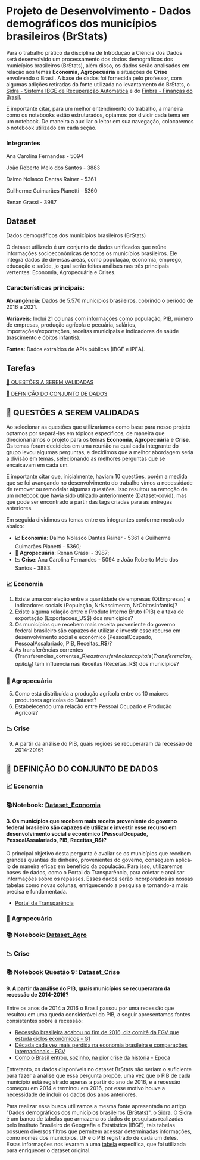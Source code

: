 # **Projeto de Desenvolvimento - Dados demográficos dos municípios brasileiros (BrStats)**

Para o trabalho prático da disciplina de Introdução à Ciência dos Dados será desenvolvido um processamento dos dados demográficos dos municípios brasileiros (BrStats), além disso, os dados serão analisados em relação aos temas **Economia**, **Agropecuária** e situações de **Crise** envolvendo o Brasil. A base de dados foi fornecida pelo professor, com algumas adições retiradas da fonte utilizada no levantamento do BrStats, o [Sidra - Sistema IBGE de Recuperação Automática](https://sidra.ibge.gov.br/pesquisa/censo-demografico/series-temporais/series-temporais/) e do [Finbra - Finanças do Brasil](https://www.google.com/url?sa=t&rct=j&q=&esrc=s&source=web&cd=&cad=rja&uact=8&ved=2ahUKEwjUifHUwNmNAxU0s5UCHXsLD1UQFnoECBkQAQ&url=https%3A%2F%2Fsiconfi.tesouro.gov.br%2Fsiconfi%2Fpages%2Fpublic%2Fconteudo%2Fconteudo.jsf%3Fid%3D20303&usg=AOvVaw1FzxDElDFlYavY0tFIKZCN&opi=89978449).

É importante citar, para um melhor entendimento do trabalho, a maneira como os notebooks estão estruturados, optamos por dividir cada tema em um notebook. De maneira a auxiliar o leitor em sua navegação, colocaremos o notebook utilizado em cada seção.


### Integrantes

Ana Carolina Fernandes - 5094

João Roberto Melo dos Santos - 3883

Dalmo Nolasco Dantas Rainer - 5361

Guilherme Guimarães Pianetti - 5360

Renan Grassi - 3987

## **Dataset**

Dados demográficos dos municípios brasileiros (BrStats)

O dataset utilizado é um conjunto de dados unificados que reúne informações socioeconômicas de todos os municípios brasileiros. Ele integra dados de diversas áreas, como população, economia, emprego, educação e saúde, jo qual serão feitas análises nas três principais vertentes: Economia, Agropecuária e Crises.

### **Características principais:**
**Abrangência:** Dados de 5.570 municípios brasileiros, cobrindo o período de 2016 a 2021.

**Variáveis:** Inclui 21 colunas com informações como população, PIB, número de empresas, produção agrícola e pecuária, salários, importações/exportações, receitas municipais e indicadores de saúde (nascimento e óbitos infantis).

**Fontes:** Dados extraídos de APIs públicas (IBGE e IPEA).

## **Tarefas**

[🔵 QUESTÕES A SEREM VALIDADAS](https://github.com/anaC-Fernandes/ProjetoDados#-questões-a-serem-validadas)

[🔴 DEFINIÇÃO DO CONJUNTO DE DADOS](https://github.com/anaC-Fernandes/ProjetoDados#-definição-do-conjunto-de-dados)

## **🔵 QUESTÕES A SEREM VALIDADAS**

Ao selecionar as questões que utilizaríamos como base para nosso projeto optamos por separá-las em tópicos específicos, de maneira que direcionariamos o projeto para os temas **Economia**, **Agropecuária** e **Crise**. Os temas foram decididos em uma reunião na qual cada integrante do grupo levou algumas perguntas, e decidimos que a melhor abordagem seria a divisão em temas, selecionando as melhores perguntas que se encaixavam em cada um. 

É importante citar que, inicialmente, haviam 10 questões, porém a medida que se foi avançando no desenvolvimento do trabalho vimos a necessidade de remover ou remodelar algumas questões. Isso resultou na remoção de um notebook que havia sido utilizado anteriormente (Dataset-covid), mas que pode ser encontrado a partir das tags criadas para as entregas anteriores.

Em seguida dividimos os temas entre os integrantes conforme mostrado abaixo:

- **📈 Economia**: Dalmo Nolasco Dantas Rainer - 5361 e Guilherme Guimarães Pianetti - 5360;
- **🌱 Agropecuária**: Renan Grassi - 3987;
- **📉 Crise**: Ana Carolina Fernandes - 5094 e João Roberto Melo dos Santos - 3883.

### **📈 Economia**
1. Existe uma correlação entre a quantidade de empresas (QtEmpresas) e indicadores sociais (População, NrNascimento, NrObitosInfantis)?
2. Existe alguma relação entre o Produto Interno Bruto (PIB) e a taxa de exportação (Exportacoes_US$) dos municípios?
3. Os municípios que recebem mais receita proveniente do governo federal brasileiro são capazes de utilizar e investir esse recurso em desenvolvimento social e econômico (PessoalOcupado, PessoalAssalariado, PIB, Receitas_R$)?
4. As transferências correntes (Transferencias_correntes_R$) e as transferências capitais (Transferencias_capital_R$) tem influencia nas Receitas (Receitas_R$) dos municípios?

### **🌱 Agropecuária**
5.  Como está distribuída a produção agrícola entre os 10 maiores produtores agricolas do Dataset?
6.  Estabelecendo uma relação entre Pessoal Ocupado e Produção Agrícola?

### **📉 Crise**

9. A partir da análise do PIB, quais regiões se recuperaram da recessão de 2014-2016? 

## **🔴 DEFINIÇÃO DO CONJUNTO DE DADOS**

### **📈 Economia**

### **📚Notebook**: [Dataset_Economia](https://github.com/anaC-Fernandes/ProjetoDados/blob/main/Notebooks/Dataset_Economia.ipynb)

#### **3. Os municípios que recebem mais receita proveniente do governo federal brasileiro são capazes de utilizar e investir esse recurso em desenvolvimento social e econômico (PessoalOcupado, PessoalAssalariado, PIB, Receitas_R$)?**

O principal objetivo desta pergunta é avaliar se os municípios que recebem grandes quantias de dinheiro, provenientes do governo, conseguem aplicá-lo de maneira eficaz em benefício da população. Para isso, utilizaremos bases de dados, como o Portal da Transparência, para coletar e analisar informações sobre os repasses. Esses dados serão incorporados às nossas tabelas como novas colunas, enriquecendo a pesquisa e tornando-a mais precisa e fundamentada.

  - [Portal da Transparência](https://portaldatransparencia.gov.br/transferencias/consulta?ordenarPor=mesAno&direcao=desc)

### **🌱 Agropecuária**

### **📚 Notebook**: [Dataset_Agro](https://github.com/anaC-Fernandes/ProjetoDados/blob/292a5f31c338f9156d05305fa3d1e98a96b6ae9a/Notebooks/Dataset_Agro.ipynb)

### **📉 Crise**

### **📚 Notebook Questão 9**: [Dataset_Crise](https://github.com/anaC-Fernandes/ProjetoDados/blob/292a5f31c338f9156d05305fa3d1e98a96b6ae9a/Notebooks/Dataset_Crise.ipynb)

#### **9. A partir da análise do PIB, quais municípios se recuperaram da recessão de 2014-2016?**

Entre os anos de 2014 a 2016 o Brasil passou por uma recessão que resultou em uma queda considerável do PIB, a seguir apresentamos fontes consistentes
sobre a recessão:

  - [Recessão brasileira acabou no fim de 2016, diz comitê da FGV que estuda ciclos econômicos - G1](https://g1.globo.com/economia/noticia/recessao-brasileira-acabou-no-fim-de-2016-diz-comite-da-fgv-que-estuda-ciclos-economicos.ghtml)
  - [Década cada vez mais perdida na economia brasileira e comparações internacionais - FGV](https://portal.fgv.br/artigos/decada-cada-vez-mais-perdida-economia-brasileira-e-comparacoes-internacionais)
  - [Como o Brasil entrou, sozinho, na pior crise da história - Epoca](https://epoca.globo.com/ideias/noticia/2016/04/como-o-brasil-entrou-sozinho-na-pior-crise-da-historia.html)

  Entretanto, os dados disponíveis no dataset BrStats não seriam o suficiente para fazer a análise que essa pergunta propõe, uma vez que o PIB de cada município está registrado apenas a partir do ano de 
  2016, e a recessão começou em 2014 e terminou em 2016, por esse motivo houve a necessidade de incluir os dados dos anos anteriores.
  
  Para realizar essa busca utilizamos a mesma fonte apresentada no artigo "Dados demográficos dos municípios brasileiros (BrStats)", o [Sidra](https://sidra.ibge.gov.br/pesquisa/censo-demografico/series-temporais/series-temporais/). O Sidra é um banco de tabelas que armazena os dados de pesquisas realizadas pelo Instituto Brasileiro de Geografia e Estatística (IBGE), tais tabelas possuem diversos filtros que permitem acessar determinadas informações, como nomes dos municípios, UF e o PIB registrado de cada um deles. Essas informações nos levaram a uma [tabela](https://sidra.ibge.gov.br/tabela/5938#resultado) específica, que foi utilizada para enriquecer o dataset original.

